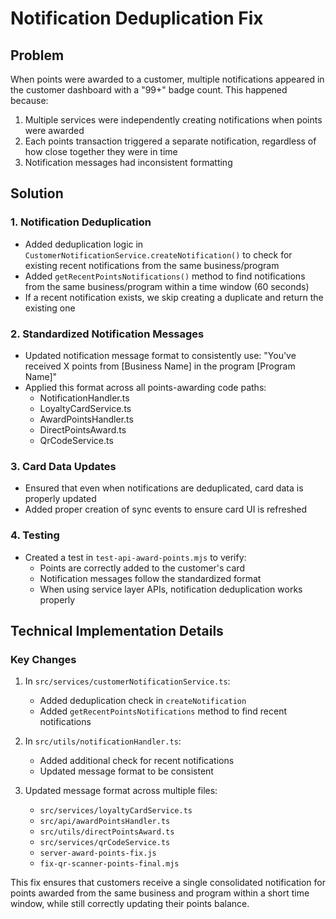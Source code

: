 # Notification Deduplication Fix

## Problem
When points were awarded to a customer, multiple notifications appeared in the customer dashboard with a "99+" badge count. This happened because:

1. Multiple services were independently creating notifications when points were awarded
2. Each points transaction triggered a separate notification, regardless of how close together they were in time
3. Notification messages had inconsistent formatting

## Solution

### 1. Notification Deduplication
- Added deduplication logic in `CustomerNotificationService.createNotification()` to check for existing recent notifications from the same business/program
- Added `getRecentPointsNotifications()` method to find notifications from the same business/program within a time window (60 seconds)
- If a recent notification exists, we skip creating a duplicate and return the existing one

### 2. Standardized Notification Messages
- Updated notification message format to consistently use: "You've received X points from [Business Name] in the program [Program Name]"
- Applied this format across all points-awarding code paths:
  - NotificationHandler.ts
  - LoyaltyCardService.ts
  - AwardPointsHandler.ts
  - DirectPointsAward.ts
  - QrCodeService.ts

### 3. Card Data Updates
- Ensured that even when notifications are deduplicated, card data is properly updated
- Added proper creation of sync events to ensure card UI is refreshed

### 4. Testing
- Created a test in `test-api-award-points.mjs` to verify:
  - Points are correctly added to the customer's card
  - Notification messages follow the standardized format
  - When using service layer APIs, notification deduplication works properly

## Technical Implementation Details

### Key Changes
1. In `src/services/customerNotificationService.ts`:
   - Added deduplication check in `createNotification`
   - Added `getRecentPointsNotifications` method to find recent notifications

2. In `src/utils/notificationHandler.ts`:
   - Added additional check for recent notifications
   - Updated message format to be consistent

3. Updated message format across multiple files:
   - `src/services/loyaltyCardService.ts`
   - `src/api/awardPointsHandler.ts`
   - `src/utils/directPointsAward.ts`
   - `src/services/qrCodeService.ts`
   - `server-award-points-fix.js`
   - `fix-qr-scanner-points-final.mjs`

This fix ensures that customers receive a single consolidated notification for points awarded from the same business and program within a short time window, while still correctly updating their points balance. 